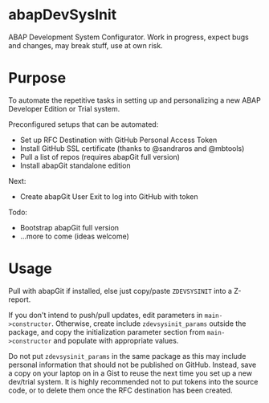 # abapDevSysInit
ABAP Development System Configurator. 
Work in progress, expect bugs and changes, may break stuff, use at own risk.

# Purpose
To automate the repetitive tasks in setting up and personalizing a new 
ABAP Developer Edition or Trial system.

Preconfigured setups that can be automated: 
- Set up RFC Destination with GitHub Personal Access Token
- Install GitHub SSL certificate (thanks to @sandraros and @mbtools)
- Pull a list of repos (requires abapGit full version)
- Install abapGit standalone edition

Next:
- Create abapGit User Exit to log into GitHub with token

Todo:
- Bootstrap abapGit full version
- ...more to come (ideas welcome)

# Usage

Pull with abapGit if installed, else just copy/paste `ZDEVSYSINIT` into a Z-report.

If you don't intend to push/pull updates, edit parameters in `main->constructor`. 
Otherwise, create include `zdevsysinit_params` outside the package, and copy the 
initialization parameter section from `main->constructor` and populate with 
appropriate values.

Do not put `zdevsysinit_params` in the same package as this may include personal 
information that should not be published on GitHub. Instead, save a copy on your 
laptop on in a Gist to reuse the next time you set up a new dev/trial system. 
It is highly recommended not to put tokens into the source code, or to delete 
them once the RFC destination has been created.

